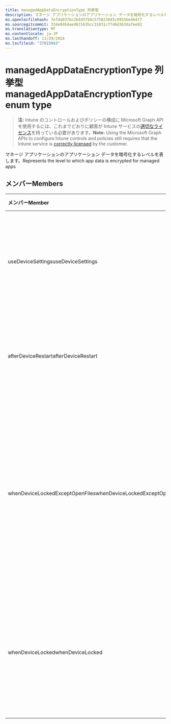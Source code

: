 ```yaml
---
title: managedAppDataEncryptionType 列挙型
description: マネージ アプリケーションのアプリケーション データを暗号化するレベルを表します。
ms.openlocfilehash: 7efda037bc2b4d5794c575823845c0955be46477
ms.sourcegitcommit: 334e84b4aed63162bcc31831cffd6d363dafee02
ms.translationtype: MT
ms.contentlocale: ja-JP
ms.lasthandoff: 11/29/2018
ms.locfileid: "27023043"
---
```

# <a name="managedappdataencryptiontype-enum-type"></a><span data-ttu-id="793f9-103">managedAppDataEncryptionType 列挙型</span><span class="sxs-lookup"><span data-stu-id="793f9-103">managedAppDataEncryptionType enum type</span></span>

> <span data-ttu-id="793f9-104">**注:** Intune のコントロールおよびポリシーの構成に Microsoft Graph API を使用するには、これまでどおりに顧客が Intune サービスの[適切なライセンス](https://go.microsoft.com/fwlink/?linkid=839381)を持っている必要があります。</span><span class="sxs-lookup"><span data-stu-id="793f9-104">**Note:** Using the Microsoft Graph APIs to configure Intune controls and policies still requires that the Intune service is [correctly licensed](https://go.microsoft.com/fwlink/?linkid=839381) by the customer.</span></span>

<span data-ttu-id="793f9-105">マネージ アプリケーションのアプリケーション データを暗号化するレベルを表します。</span><span class="sxs-lookup"><span data-stu-id="793f9-105">Represents the level to which app data is encrypted for managed apps</span></span>
## <a name="members"></a><span data-ttu-id="793f9-106">メンバー</span><span class="sxs-lookup"><span data-stu-id="793f9-106">Members</span></span>
|<span data-ttu-id="793f9-107">メンバー</span><span class="sxs-lookup"><span data-stu-id="793f9-107">Member</span></span>|<span data-ttu-id="793f9-108">値</span><span class="sxs-lookup"><span data-stu-id="793f9-108">Value</span></span>|<span data-ttu-id="793f9-109">説明</span><span class="sxs-lookup"><span data-stu-id="793f9-109">Description</span></span>|
|:---|:---|:---|
|<span data-ttu-id="793f9-110">useDeviceSettings</span><span class="sxs-lookup"><span data-stu-id="793f9-110">useDeviceSettings</span></span>|<span data-ttu-id="793f9-111">0</span><span class="sxs-lookup"><span data-stu-id="793f9-111">0</span></span>|<span data-ttu-id="793f9-112">デバイスの既定の設定に基づいて、アプリケーション データが暗号化されます。</span><span class="sxs-lookup"><span data-stu-id="793f9-112">App data is encrypted based on the default settings on the device.</span></span>|
|<span data-ttu-id="793f9-113">afterDeviceRestart</span><span class="sxs-lookup"><span data-stu-id="793f9-113">afterDeviceRestart</span></span>|<span data-ttu-id="793f9-114">1</span><span class="sxs-lookup"><span data-stu-id="793f9-114">1</span></span>|<span data-ttu-id="793f9-115">デバイスが再起動されると、アプリケーション データが暗号化されます。</span><span class="sxs-lookup"><span data-stu-id="793f9-115">App data is encrypted when the device is restarted.</span></span>|
|<span data-ttu-id="793f9-116">whenDeviceLockedExceptOpenFiles</span><span class="sxs-lookup"><span data-stu-id="793f9-116">whenDeviceLockedExceptOpenFiles</span></span>|<span data-ttu-id="793f9-117">2</span><span class="sxs-lookup"><span data-stu-id="793f9-117">2</span></span>|<span data-ttu-id="793f9-118">開かれているファイル内のデータを除いて、デバイスがロックされている場合、このポリシーに関連付けられているアプリケーションのデータは暗号化されて</span><span class="sxs-lookup"><span data-stu-id="793f9-118">App data associated with this policy is encrypted when the device is locked, except data in files that are open</span></span>|
|<span data-ttu-id="793f9-119">whenDeviceLocked</span><span class="sxs-lookup"><span data-stu-id="793f9-119">whenDeviceLocked</span></span>|<span data-ttu-id="793f9-120">3</span><span class="sxs-lookup"><span data-stu-id="793f9-120">3</span></span>|<span data-ttu-id="793f9-121">デバイスがロックされている場合、このポリシーに関連付けられているアプリケーション データが暗号化されて</span><span class="sxs-lookup"><span data-stu-id="793f9-121">App data associated with this policy is encrypted when the device is locked</span></span>|



